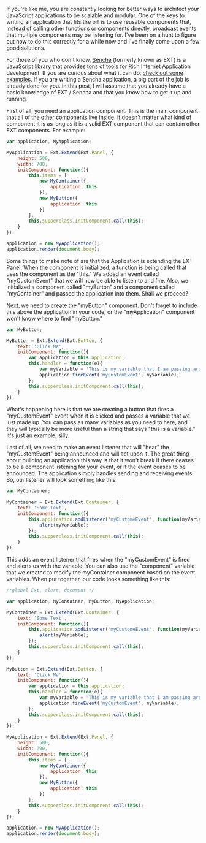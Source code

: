 If you're like me, you are constantly looking for better ways to architect your JavaScript applications to be scalable and modular.  One of the keys to writing an application that fits the bill is to use reusable components that, instead of calling other functions or components directly, broadcast events that multiple components may be listening for.  I've been on a hunt to figure out how to do this correctly for a while now and I've finally come upon a few good solutions.

<!-- more -->

For those of you who don't know, [Sencha](http://sencha.com) (formerly known as EXT) is a JavaScript library that provides tons of tools for Rich Internet Application development.  If you are curious about what it can do, [check out some examples](http://www.sencha.com/deploy/dev/examples/).  If you are writing a Sencha application, a big part of the job is already done for you.  In this post, I will assume that you already have a basic knowledge of EXT / Sencha and that you know how to get it up and running.

First of all, you need an application component.  This is the main component that all of the other components live inside.  It doesn't matter what kind of component it is as long as it is a valid EXT component that can contain other EXT components.  For example:

```javascript
var application, MyApplication;

MyApplication = Ext.Extend(Ext.Panel, {
    height: 500,
    width: 700,
    initComponent: function(){
        this.items = [
            new MyContainer({
                application: this
            }),
            new MyButton({
                application: this
            })
        ];
        this.supperclass.initComponent.call(this);
    }
});

application = new MyApplication();
application.render(document.body);
```

Some things to make note of are that the Application is extending the EXT Panel.  When the component is initialized, a function is being called that uses the component as the "this."  We added an event called "myCustomEvent" that we will now be able to listen to and fire.  Also, we initialized a component called "myButton" and a component called "myContainer" and passed the application into them.  Shall we proceed?

Next, we need to create the "myButton" component.  Don't forget to include this above the application in your code, or the "myApplication" component won't know where to find "myButton."

```javascript
var MyButton;

MyButton = Ext.Extend(Ext.Button, {
    text: 'Click Me',
    initComponent: function(){
        var application = this.application;
        this.handler = function(e){
            var myVariable = 'This is my variable that I am passing around';
            application.fireEvent('myCustomEvent', myVariable);
        };
        this.supperclass.initComponent.call(this);
    }
});
```

What's happening here is that we are creating a button that fires a "myCustomEvent" event when it is clicked and passes a variable that we just made up.  You can pass as many variables as you need to here, and they will typically be more useful than a string that says "this is a variable."  It's just an example, silly.

Last of all, we need to make an event listener that will "hear" the "myCustomEvent" being announced and will act upon it.  The great thing about building an application this way is that it won't break if there ceases to be a component listening for your event, or if the event ceases to be announced.  The application simply handles sending and receiving events.  So, our listener will look something like this:

```javascript
var MyContainer;

MyContainer = Ext.Extend(Ext.Container, {
    text: 'Some Text',
    initComponent: function(){
        this.application.addListener('myCustomeEvent', function(myVariable){
            alert(myVariable);
        });
        this.supperclass.initComponent.call(this);
    }
});
```

This adds an event listener that fires when the "myCustomEvent" is fired and alerts us with the variable.  You can also use the "component" variable that we created to modify the myContainer component based on the event variables.  When put together, our code looks something like this:

```javascript
/*global Ext, alert, document */

var application, MyContainer, MyButton, MyApplication;

MyContainer = Ext.Extend(Ext.Container, {
    text: 'Some Text',
    initComponent: function(){
        this.application.addListener('myCustomeEvent', function(myVariable){
            alert(myVariable);
        });
        this.supperclass.initComponent.call(this);
    }
});

MyButton = Ext.Extend(Ext.Button, {
    text: 'Click Me',
    initComponent: function(){
        var application = this.application;
        this.handler = function(e){
            var myVariable = 'This is my variable that I am passing around';
            application.fireEvent('myCustomEvent', myVariable);
        };
        this.supperclass.initComponent.call(this);
    }
});

MyApplication = Ext.Extend(Ext.Panel, {
    height: 500,
    width: 700,
    initComponent: function(){
        this.items = [
            new MyContainer({
                application: this
            }),
            new MyButton({
                application: this
            })
        ];
        this.supperclass.initComponent.call(this);
    }
});

application = new MyApplication();
application.render(document.body);
```
